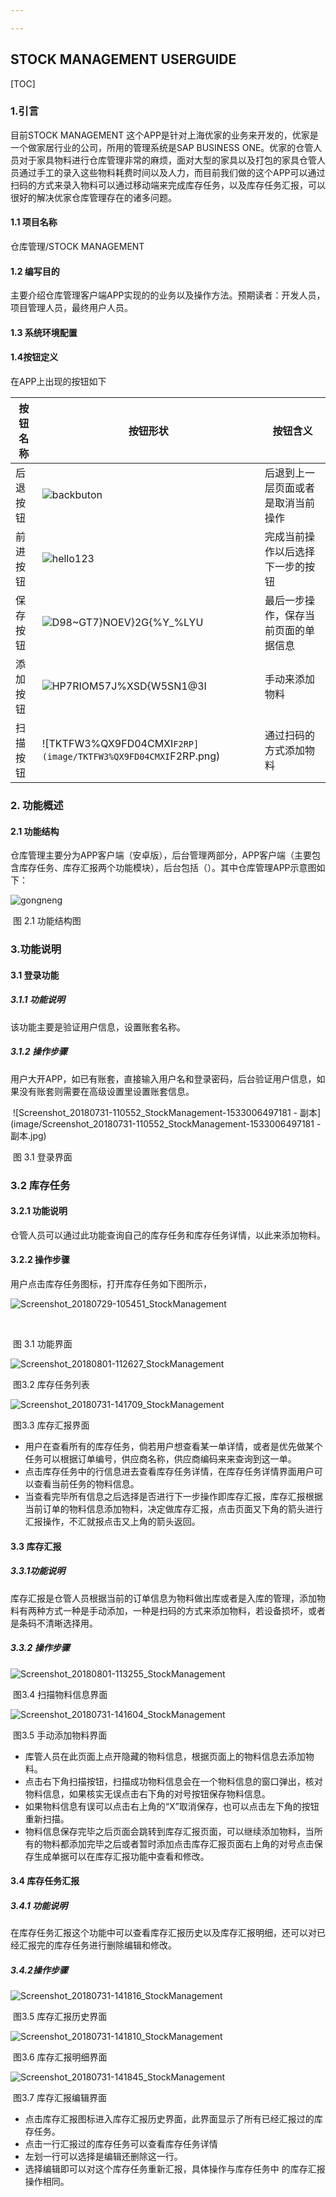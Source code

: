 ```yaml
---

---
```


##  STOCK MANAGEMENT USERGUIDE

[TOC]

### 1.引言

目前STOCK MANAGEMENT 这个APP是针对上海优家的业务来开发的，优家是一个做家居行业的公司，所用的管理系统是SAP BUSINESS ONE。优家的仓管人员对于家具物料进行仓库管理非常的麻烦，面对大型的家具以及打包的家具仓管人员通过手工的录入这些物料耗费时间以及人力，而目前我们做的这个APP可以通过扫码的方式来录入物料可以通过移动端来完成库存任务，以及库存任务汇报，可以很好的解决优家仓库管理存在的诸多问题。

#### 1.1 项目名称

仓库管理/STOCK MANAGEMENT

#### 1.2 编写目的

主要介绍仓库管理客户端APP实现的的业务以及操作方法。预期读者：开发人员，项目管理人员，最终用户人员。

#### 1.3 系统环境配置

#### 1.4按钮定义

在APP上出现的按钮如下

| 按钮名称 | 按钮形状                                                     | 按钮含义                             |
| -------- | ------------------------------------------------------------ | ------------------------------------ |
| 后退按钮 | ![backbuton](image/backbuton.png)                            | 后退到上一层页面或者是取消当前操作   |
| 前进按钮 | ![hello123](../../../../../Pictures/hello123.png)            | 完成当前操作以后选择下一步的按钮     |
| 保存按钮 | ![D98~GT7}NOEV}2G{%Y_%LYU](C:\Users\zy\Desktop\产品设计文档\APP界面\D98~GT7}NOEV}2G{%Y_%LYU.png) | 最后一步操作，保存当前页面的单据信息 |
| 添加按钮 | ![HP7RIOM57J%XSD{W5SN1@3I](image/HP7RIOM57J%XSD{W5SN1@3I.png) | 手动来添加物料                       |
| 扫描按钮 | ![TKTFW3%QX9FD04CMXI`F2RP](image/TKTFW3%QX9FD04CMXI`F2RP.png) | 通过扫码的方式添加物料               |



### 2. 功能概述

#### 2.1 功能结构

仓库管理主要分为APP客户端（安卓版），后台管理两部分，APP客户端（主要包含库存任务、库存汇报两个功能模块），后台包括（）。其中仓库管理APP示意图如下：

![gongneng](image/UserGuide_AppStockManagement.assets/gongneng.png)

​                                                                           图 2.1 功能结构图

### 3.功能说明

#### 3.1 登录功能

##### 3.1.1 功能说明

该功能主要是验证用户信息，设置账套名称。

##### 3.1.2 操作步骤

用户大开APP，如已有账套，直接输入用户名和登录密码，后台验证用户信息，如果没有账套则需要在高级设置里设置账套信息。                                                                                                                                                                   

​                                      ![Screenshot_20180731-110552_StockManagement-1533006497181 - 副本](image/Screenshot_20180731-110552_StockManagement-1533006497181 - 副本.jpg)                                                                                                                           

​                                                          图 3.1 登录界面



### 3.2 库存任务

#### 3.2.1 功能说明

仓管人员可以通过此功能查询自己的库存任务和库存任务详情，以此来添加物料。

#### 3.2.2 操作步骤

用户点击库存任务图标，打开库存任务如下图所示，

![Screenshot_20180729-105451_StockManagement](image/Screenshot_20180729-105451_StockManagement.jpg)

​                                                                

​                  图 3.1 功能界面







![Screenshot_20180801-112627_StockManagement](image/Screenshot_20180801-112627_StockManagement.jpg)

​                                                                    图3.2 库存任务列表

![Screenshot_20180731-141709_StockManagement](image/Screenshot_20180731-141709_StockManagement.jpg)

​                                                 图3.3 库存汇报界面

* 用户在查看所有的库存任务，倘若用户想查看某一单详情，或者是优先做某个任务可以根据订单编号，供应商名称，供应商编码来来查询到这一单。
* 点击库存任务中的行信息进去查看库存任务详情，在库存任务详情界面用户可以查看当前任务的物料信息。
* 当查看完毕所有信息之后选择是否进行下一步操作即库存汇报，库存汇报根据当前订单的物料信息添加物料，决定做库存汇报，点击页面又下角的箭头进行汇报操作，不汇就报点击又上角的箭头返回。

#### 3.3 库存汇报

##### 3.3.1功能说明

库存汇报是仓管人员根据当前的订单信息为物料做出库或者是入库的管理，添加物料有两种方式一种是手动添加，一种是扫码的方式来添加物料，若设备损坏，或者是条码不清晰选择用。

##### 3.3.2 操作步骤

![Screenshot_20180801-113255_StockManagement](image/Screenshot_20180801-113255_StockManagement.jpg)

​                                          图3.4 扫描物料信息界面

![Screenshot_20180731-141604_StockManagement](image/Screenshot_20180731-141604_StockManagement.jpg)

​                                             图3.5 手动添加物料界面

* 库管人员在此页面上点开隐藏的物料信息，根据页面上的物料信息去添加物料。
* 点击右下角扫描按钮，扫描成功物料信息会在一个物料信息的窗口弹出，核对物料信息，如果核实无误点击右下角的对号按钮保存物料信息。
* 如果物料信息有误可以点击右上角的“X”取消保存，也可以点击左下角的按钮重新扫描。
* 物料信息保存完毕之后页面会跳转到库存汇报页面，可以继续添加物料，当所有的物料都添加完毕之后或者暂时添加点击库存汇报页面右上角的对号点击保存生成单据可以在库存汇报功能中查看和修改。

#### 3.4 库存任务汇报

##### 3.4.1 功能说明

在库存任务汇报这个功能中可以查看库存汇报历史以及库存汇报明细，还可以对已经汇报完的库存任务进行删除编辑和修改。

##### 3.4.2操作步骤

![Screenshot_20180731-141816_StockManagement](image/Screenshot_20180731-141816_StockManagement.jpg)

​                                                   图3.5 库存汇报历史界面

![Screenshot_20180731-141810_StockManagement](image/Screenshot_20180731-141810_StockManagement.jpg)

​                                                         图3.6 库存汇报明细界面

![Screenshot_20180731-141845_StockManagement](image/Screenshot_20180731-141845_StockManagement.jpg)

​                                                            图3.7 库存汇报编辑界面

* 点击库存汇报图标进入库存汇报历史界面，此界面显示了所有已经汇报过的库存任务。
* 点击一行汇报过的库存任务可以查看库存任务详情
* 左划一行可以选择是编辑还删除这一行。
* 选择编辑即可以对这个库存任务重新汇报，具体操作与库存任务中 的库存汇报操作相同。

